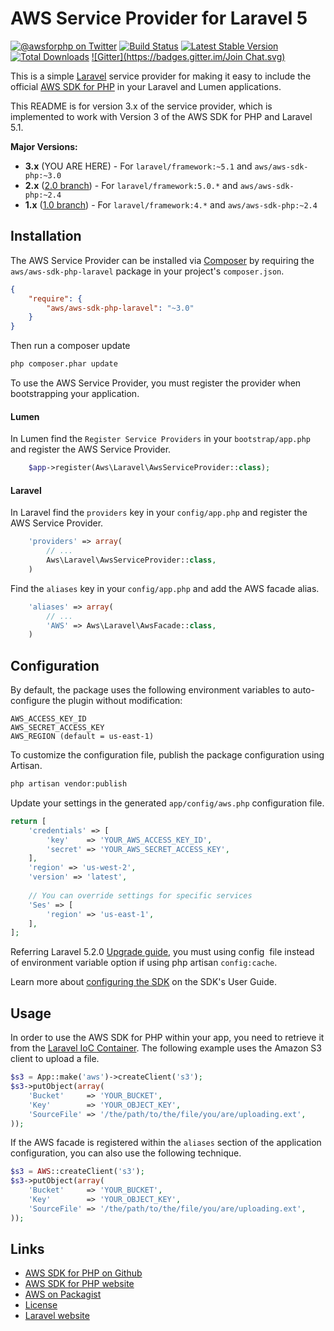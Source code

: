 # AWS Service Provider for Laravel 5

[![@awsforphp on Twitter](http://img.shields.io/badge/twitter-%40awsforphp-blue.svg?style=flat)](https://twitter.com/awsforphp)
[![Build Status](https://img.shields.io/travis/aws/aws-sdk-php-laravel.svg)](https://travis-ci.org/aws/aws-sdk-php-laravel)
[![Latest Stable Version](https://img.shields.io/packagist/v/aws/aws-sdk-php-laravel.svg)](https://packagist.org/packages/aws/aws-sdk-php-laravel)
[![Total Downloads](https://img.shields.io/packagist/dt/aws/aws-sdk-php-laravel.svg)](https://packagist.org/packages/aws/aws-sdk-php-laravel)
[![Gitter](https://badges.gitter.im/Join Chat.svg)](https://gitter.im/aws/aws-sdk-php?utm_source=badge&utm_medium=badge&utm_campaign=pr-badge)

This is a simple [Laravel](http://laravel.com/) service provider for making it easy to include the official
[AWS SDK for PHP](https://github.com/aws/aws-sdk-php) in your Laravel and Lumen applications.

This README is for version 3.x of the service provider, which is implemented to work with Version 3 of the AWS SDK for
PHP and Laravel 5.1.

**Major Versions:**

* **3.x** (YOU ARE HERE) - For `laravel/framework:~5.1` and `aws/aws-sdk-php:~3.0`
* **2.x** ([2.0 branch](https://github.com/aws/aws-sdk-php-laravel/tree/2.0)) - For `laravel/framework:5.0.*` and `aws/aws-sdk-php:~2.4`
* **1.x** ([1.0 branch](https://github.com/aws/aws-sdk-php-laravel/tree/1.0)) - For `laravel/framework:4.*` and `aws/aws-sdk-php:~2.4`

## Installation

The AWS Service Provider can be installed via [Composer](http://getcomposer.org) by requiring the
`aws/aws-sdk-php-laravel` package in your project's `composer.json`.

```json
{
    "require": {
        "aws/aws-sdk-php-laravel": "~3.0"
    }
}
```

Then run a composer update
```sh
php composer.phar update
```

To use the AWS Service Provider, you must register the provider when bootstrapping your application.

#### Lumen
In Lumen find the `Register Service Providers` in your `bootstrap/app.php` and register the AWS Service Provider.
```php
    $app->register(Aws\Laravel\AwsServiceProvider::class);
```

#### Laravel

In Laravel find the `providers` key in your `config/app.php` and register the AWS Service Provider.

```php
    'providers' => array(
        // ...
        Aws\Laravel\AwsServiceProvider::class,
    )
```

Find the `aliases` key in your `config/app.php` and add the AWS facade alias.

```php
    'aliases' => array(
        // ...
        'AWS' => Aws\Laravel\AwsFacade::class,
    )
```

## Configuration

By default, the package uses the following environment variables to auto-configure the plugin without modification:
```
AWS_ACCESS_KEY_ID
AWS_SECRET_ACCESS_KEY
AWS_REGION (default = us-east-1)
```

To customize the configuration file, publish the package configuration using Artisan.

```sh
php artisan vendor:publish
```

Update your settings in the generated `app/config/aws.php` configuration file.

```php
return [
    'credentials' => [
        'key'    => 'YOUR_AWS_ACCESS_KEY_ID',
        'secret' => 'YOUR_AWS_SECRET_ACCESS_KEY',
    ],
    'region' => 'us-west-2',
    'version' => 'latest',
    
    // You can override settings for specific services
    'Ses' => [
        'region' => 'us-east-1',
    ],
];
```

Referring Laravel 5.2.0 [Upgrade guide](https://laravel.com/docs/5.2/upgrade#upgrade-5.2.0), you must using config 
file instead of environment variable option if using php artisan `config:cache`.

Learn more about [configuring the SDK](http://docs.aws.amazon.com/aws-sdk-php/v3/guide/guide/configuration.html) on
the SDK's User Guide.

## Usage

In order to use the AWS SDK for PHP within your app, you need to retrieve it from the [Laravel IoC
Container](http://laravel.com/docs/ioc). The following example uses the Amazon S3 client to upload a file.

```php
$s3 = App::make('aws')->createClient('s3');
$s3->putObject(array(
    'Bucket'     => 'YOUR_BUCKET',
    'Key'        => 'YOUR_OBJECT_KEY',
    'SourceFile' => '/the/path/to/the/file/you/are/uploading.ext',
));
```

If the AWS facade is registered within the `aliases` section of the application configuration, you can also use the
following technique.

```php
$s3 = AWS::createClient('s3');
$s3->putObject(array(
    'Bucket'     => 'YOUR_BUCKET',
    'Key'        => 'YOUR_OBJECT_KEY',
    'SourceFile' => '/the/path/to/the/file/you/are/uploading.ext',
));
```

## Links

* [AWS SDK for PHP on Github](http://github.com/aws/aws-sdk-php/)
* [AWS SDK for PHP website](http://aws.amazon.com/sdkforphp/)
* [AWS on Packagist](https://packagist.org/packages/aws/)
* [License](http://aws.amazon.com/apache2.0/)
* [Laravel website](http://laravel.com/)
